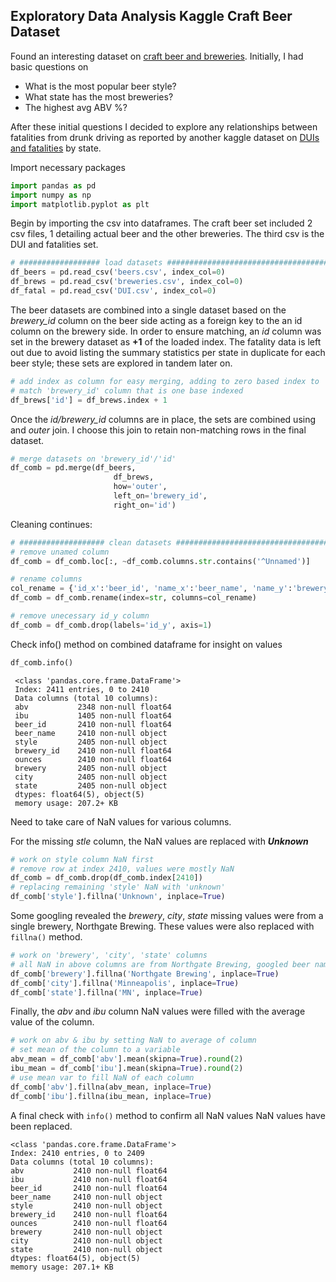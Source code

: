 ## Exploratory Data Analysis Kaggle Craft Beer Dataset

Found an interesting dataset on [craft beer and breweries](https://www.kaggle.com/nickhould/craft-cans).  Initially, I had basic
questions on
- What is the most popular beer style?
- What state has the most breweries?
- The highest avg ABV %?

After these initial questions I decided to explore any relationships between
fatalities from drunk driving as reported by another kaggle dataset on  [DUIs and fatalities](https://www.kaggle.com/bryanmaloney/dui-arrests-and-population-by-state-2015-usa/version/2) by state.

Import necessary packages
```python
import pandas as pd
import numpy as np
import matplotlib.pyplot as plt
```

Begin by importing the csv into dataframes.  The craft beer set included 2
csv files, 1 detailing actual beer and the other breweries.  The third csv is the
DUI and fatalities set.

```python
# ################## load datasets #####################################
df_beers = pd.read_csv('beers.csv', index_col=0)
df_brews = pd.read_csv('breweries.csv', index_col=0)
df_fatal = pd.read_csv('DUI.csv', index_col=0)
```

The beer datasets are combined into a single dataset based on the *brewery_id*
column on the beer side acting as a foreign key to the an id column on the
brewery side.  In order to ensure matching, an *id* column was set in the
brewery dataset as **+1** of the loaded index.  The fatality data is left
out due to avoid listing the summary statistics per state in duplicate for
each beer style; these sets are explored in tandem later on.

```python
# add index as column for easy merging, adding to zero based index to
# match 'brewery_id' column that is one base indexed
df_brews['id'] = df_brews.index + 1
```

Once the *id/brewery_id* columns are in place, the sets are combined using
and *outer* join.  I choose this join to retain non-matching rows in the
final dataset.

```python
# merge datasets on 'brewery_id'/'id'
df_comb = pd.merge(df_beers,
                       df_brews,
                       how='outer',
                       left_on='brewery_id',
                       right_on='id')
```

Cleaning continues:
```python
# ################### clean datasets ###################################
# remove unamed column
df_comb = df_comb.loc[:, ~df_comb.columns.str.contains('^Unnamed')]

# rename columns
col_rename = {'id_x':'beer_id', 'name_x':'beer_name', 'name_y':'brewery'}
df_comb = df_comb.rename(index=str, columns=col_rename)

# remove unecessary id_y column
df_comb = df_comb.drop(labels='id_y', axis=1)
```

Check info() method on combined dataframe for insight on values
 ```python
 df_comb.info()
 ```
 ```
  <class 'pandas.core.frame.DataFrame'>
  Index: 2411 entries, 0 to 2410
  Data columns (total 10 columns):
  abv           2348 non-null float64
  ibu           1405 non-null float64
  beer_id       2410 non-null float64
  beer_name     2410 non-null object
  style         2405 non-null object
  brewery_id    2410 non-null float64
  ounces        2410 non-null float64
  brewery       2405 non-null object
  city          2405 non-null object
  state         2405 non-null object
  dtypes: float64(5), object(5)
  memory usage: 207.2+ KB
```

Need to take care of NaN values for various columns.

For the missing *stle* column, the NaN values are replaced with ***Unknown***
```python
# work on style column NaN first
# remove row at index 2410, values were mostly NaN
df_comb = df_comb.drop(df_comb.index[2410])
# replacing remaining 'style' NaN with 'unknown'
df_comb['style'].fillna('Unknown', inplace=True)
```

Some googling revealed the *brewery*, *city*, *state* missing values were from a single brewery, Northgate Brewing. These values
were also replaced with `fillna()` method.
```python
# work on 'brewery', 'city', 'state' columns
# all NaN in above columns are from Northgate Brewing, googled beer names
df_comb['brewery'].fillna('Northgate Brewing', inplace=True)
df_comb['city'].fillna('Minneapolis', inplace=True)
df_comb['state'].fillna('MN', inplace=True)
```
Finally, the *abv* and *ibu* column NaN values were filled with
the average value of the column.
```python
# work on abv & ibu by setting NaN to average of column
# set mean of the column to a variable
abv_mean = df_comb['abv'].mean(skipna=True).round(2)
ibu_mean = df_comb['ibu'].mean(skipna=True).round(2)
# use mean var to fill NaN of each column
df_comb['abv'].fillna(abv_mean, inplace=True)
df_comb['ibu'].fillna(ibu_mean, inplace=True)
```
A final check with `info()` method to confirm all NaN values NaN values have been replaced.
```
<class 'pandas.core.frame.DataFrame'>
Index: 2410 entries, 0 to 2409
Data columns (total 10 columns):
abv           2410 non-null float64
ibu           2410 non-null float64
beer_id       2410 non-null float64
beer_name     2410 non-null object
style         2410 non-null object
brewery_id    2410 non-null float64
ounces        2410 non-null float64
brewery       2410 non-null object
city          2410 non-null object
state         2410 non-null object
dtypes: float64(5), object(5)
memory usage: 207.1+ KB
```
